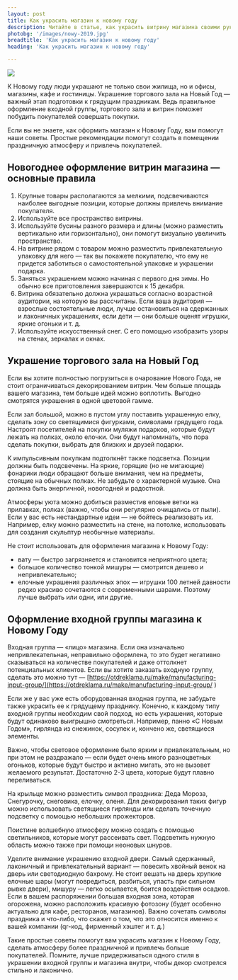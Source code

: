 ```yaml
---
layout: post 
title: Как украсить магазин к новому году
description: Читайте в статье, как украсить витрину магазина своими руками к новому году | TR
photobg: '/images/nowy-2019.jpg'
breadtitle: 'Как украсить магазин к новому году'
heading: 'Как украсить магазин к новому году'

--- 
```

![](https://trendia.vip/images/nowy-2019.jpg)

К Новому году люди украшают не только свои жилища, но и офисы, магазины, кафе и гостиницы. Украшение торгового зала на Новый Год — важный этап подготовки к грядущим праздникам. Ведь правильное оформление входной группы, торгового зала и витрин поможет побудить покупателей совершать покупки.

Если вы не знаете, как оформить магазин к Новому Году, вам помогут наши советы. Простые рекомендации помогут создать в помещении праздничную атмосферу и привлечь покупателей.

## Новогоднее оформление витрин магазина — основные правила

1. Крупные товары располагаются за мелкими, подсвечиваются наиболее выгодные позиции, которые должны привлечь внимание покупателя.
2. Используйте все пространство витрины.
3. Используйте бусины разного размера и длины (можно разместить вертикально или горизонтально), они помогут визуально увеличить пространство.
4. На витрине рядом с товаром можно разместить привлекательную упаковку для него — так вы покажете покупателю, что ему не придется заботиться о самостоятельной упаковке и украшении подарка.
5. Заняться украшением можно начиная с первого дня зимы. Но обычно все приготовления завершаются к 15 декабря.
6. Витрина обязательно должна украшаться согласно возрастной аудитории, на которую вы рассчитаны. Если ваша аудитория — взрослые состоятельные люди, лучше остановиться на сдержанных и лаконичных украшениях, если дети — они больше оценят игрушки, яркие огоньки и т. д.
7. Используйте искусственный снег. С его помощью изобразить узоры на стенах, зеркалах и окнах.
 
## Украшение торгового зала на Новый Год

Если вы хотите полностью погрузиться в очарование Нового Года, не стоит ограничиваться декорированием витрин. Чем больше площадь вашего магазина, тем больше идей можно воплотить. Выгодно смотрятся украшения в одной цветовой гамме.

Если зал большой, можно в пустом углу поставить украшенную елку, сделать зону со светящимися фигурками, символами грядущего года. Настроят посетителей на покупки муляжи подарков, которые будут лежать на полках, около елочки. Они будут напоминать, что пора сделать покупки, выбрать для близких и друзей подарки.

К импульсивным покупкам подтолкнёт также подсветка. Позиции должны быть подсвечены. На яркие, горящие (но не мигающие) фонарики люди обращают больше внимания, чем на предметы, стоящие на обычных полках. Не забудьте о характерной музыке. Она должна быть энергичной, новогодней и радостной.

Атмосферы уюта можно добиться разместив еловые ветки на прилавках, полках (важно, чтобы они регулярно очищались от пыли). Если у вас есть нестандартные идеи — не бойтесь реализовать их. Например, елку можно разместить на стене, на потолке, использовать для создания скульптур необычные материалы.

Не стоит использовать для оформления магазина к Новому Году:

* вату — быстро загрязняется и становится неприятного цвета;
* большое количество тонкой мишуры — смотрится дешево и непривлекательно;
* елочные украшения различных эпох — игрушки 100 летней давности редко красиво сочетаются с современными шарами. Поэтому лучше выбрать или одни, или другие.

## Оформление входной группы магазина к Новому Году

Входная группа — «лицо» магазина. Если она изначально непривлекательная, неправильно оформлена, то это будет негативно сказываться на количестве покупателей и даже оттолкнет потенциальных клиентов. Если вы хотите заказать входную группу, сделать это можно тут — [https://otdreklama.ru/make/manufacturing-input-group/](https://otdreklama.ru/make/manufacturing-input-group/
)

Если же у вас уже есть оборудованная входная группа, не забудьте также украсить ее к грядущему празднику. Конечно, к каждому типу входной группы необходим свой подход, но есть украшения, которые будут одинаково выигрышно смотреться. Например, панно «С Новым Годом», гирлянда из снежинок, сосулек и, кончено же, светящиеся элементы.

Важно, чтобы световое оформление было ярким и привлекательным, но при этом не раздражало — если будет очень много разноцветных огоньков, которые будут быстро и активно мигать, это не вызовет желаемого результат. Достаточно 2-3 цвета, которые будут плавно переливаться.

На крыльце можно разместить символ праздника: Деда Мороза, Снегурочку, снеговика, елочку, оленя. Для декорирования таких фигур можно использовать светящиеся гирлянды или сделать точечную подсветку с помощью небольших прожекторов.

Поистине волшебную атмосферу можно создать с помощью светильников, которые могут рассеивать свет. Подсветить нужную область можно также при помощи неоновых шнуров.

Уделите внимание украшению входной двери. Самый сдержанный, лаконичный и привлекательный вариант — повесить хвойный венок на дверь или светодиодную бахрому. Не стоит вешать на дверь хрупкие елочные шары (могут повредиться, разбиться, упасть при сильном рывке двери), мишуру — легко осыпается, боится воздействия осадков.
Если в вашем распоряжении большая входная зона, которая огорожена, можно расположить красивую фотозону (будет особенно актуально для кафе, ресторанов, магазинов). Важно сочетать символы праздника и что-либо, что скажет о том, что это относится именно к вашей компании (qr-код, фирменный хэштег и т. д.)

Такие простые советы помогут вам украсить магазин к Новому Году, сделать атмосферу более праздничной и привлечь больше покупателей. Помните, лучше придерживаться одного стиля в украшении входной группы и магазина внутри, чтобы декор смотрелся стильно и лаконично.

